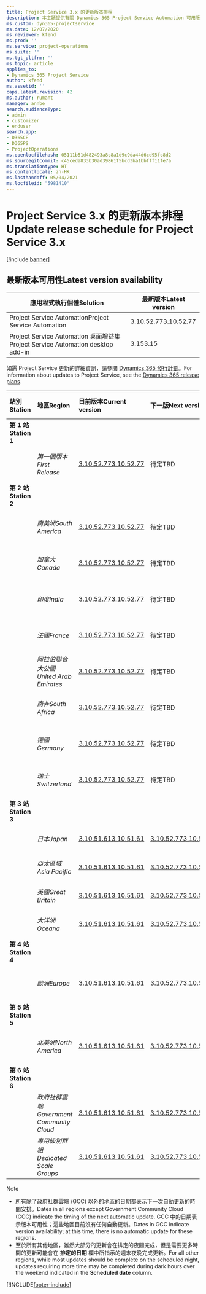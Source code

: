 ```yaml
---
title: Project Service 3.x 的更新版本排程
description: 本主題提供有關 Dynamics 365 Project Service Automation 可用版本與即將發行版本的資訊。
ms.custom: dyn365-projectservice
ms.date: 12/07/2020
ms.reviewer: kfend
ms.prod: ''
ms.service: project-operations
ms.suite: ''
ms.tgt_pltfrm: ''
ms.topic: article
applies_to:
- Dynamics 365 Project Service
author: kfend
ms.assetid: ''
caps.latest.revision: 42
ms.author: rumant
manager: annbe
search.audienceType:
- admin
- customizer
- enduser
search.app:
- D365CE
- D365PS
- ProjectOperations
ms.openlocfilehash: 05111b51d482493a8c8a1d9c9da44d6cd95fc8d2
ms.sourcegitcommit: c45ceda833b30ad39861f5bcd3ba1bbfff11fe7a
ms.translationtype: HT
ms.contentlocale: zh-HK
ms.lasthandoff: 05/04/2021
ms.locfileid: "5981410"
---
```

# <a name="update-release-schedule-for-project-service-3x"></a><span data-ttu-id="27b0c-103">Project Service 3.x 的更新版本排程</span><span class="sxs-lookup"><span data-stu-id="27b0c-103">Update release schedule for Project Service 3.x</span></span>

[!include [banner](../includes/psa-now-project-operations.md)]

## <a name="latest-version-availability"></a><span data-ttu-id="27b0c-104">最新版本可用性</span><span class="sxs-lookup"><span data-stu-id="27b0c-104">Latest version availability</span></span>

| <span data-ttu-id="27b0c-105">應用程式執行個體</span><span class="sxs-lookup"><span data-stu-id="27b0c-105">Solution</span></span>  | <span data-ttu-id="27b0c-106"> 最新版本</span><span class="sxs-lookup"><span data-stu-id="27b0c-106">Latest version</span></span> |
|-------|----|
| <span data-ttu-id="27b0c-107">Project Service Automation</span><span class="sxs-lookup"><span data-stu-id="27b0c-107">Project Service Automation</span></span>    | <span data-ttu-id="27b0c-108">3.10.52.77</span><span class="sxs-lookup"><span data-stu-id="27b0c-108">3.10.52.77</span></span> |
| <span data-ttu-id="27b0c-109">Project Service Automation 桌面增益集</span><span class="sxs-lookup"><span data-stu-id="27b0c-109">Project Service Automation desktop add-in</span></span>                | <span data-ttu-id="27b0c-110">3.15</span><span class="sxs-lookup"><span data-stu-id="27b0c-110">3.15</span></span>          |

<span data-ttu-id="27b0c-111">如需 Project Service 更新的詳細資訊，請參閱 [Dynamics 365 發行計劃](/dynamics365/release-plans/)。</span><span class="sxs-lookup"><span data-stu-id="27b0c-111">For information about updates to Project Service, see the [Dynamics 365 release plans](/dynamics365/release-plans/).</span></span> 

| <span data-ttu-id="27b0c-112">站別</span><span class="sxs-lookup"><span data-stu-id="27b0c-112">Station</span></span>  | <span data-ttu-id="27b0c-113">地區</span><span class="sxs-lookup"><span data-stu-id="27b0c-113">Region</span></span> | <span data-ttu-id="27b0c-114">目前版本</span><span class="sxs-lookup"><span data-stu-id="27b0c-114">Current version</span></span> | <span data-ttu-id="27b0c-115">下一版</span><span class="sxs-lookup"><span data-stu-id="27b0c-115">Next version</span></span> |  <span data-ttu-id="27b0c-116">排程日期</span><span class="sxs-lookup"><span data-stu-id="27b0c-116">Scheduled date</span></span>
| :---   | :---   | :---   | :---   |:---   |         
|<span data-ttu-id="27b0c-117"><strong>第 1 站</strong></span><span class="sxs-lookup"><span data-stu-id="27b0c-117"><strong>Station 1</strong></span></span> | |  |  | |
| | <span data-ttu-id="27b0c-118"><i>第一個版本</i></span><span class="sxs-lookup"><span data-stu-id="27b0c-118"><i>First Release</i></span></span> | [<span data-ttu-id="27b0c-119">3.10.52.77</span><span class="sxs-lookup"><span data-stu-id="27b0c-119">3.10.52.77</span></span>](whats-new-ur-31.md) | <span data-ttu-id="27b0c-120">待定</span><span class="sxs-lookup"><span data-stu-id="27b0c-120">TBD</span></span> | <span data-ttu-id="27b0c-121">2021 年 5 月 28 日</span><span class="sxs-lookup"><span data-stu-id="27b0c-121">May 28, 2021</span></span>
|<span data-ttu-id="27b0c-122"><strong>第 2 站</strong></span><span class="sxs-lookup"><span data-stu-id="27b0c-122"><strong>Station 2</strong></span></span> | |  |  | |
| | <span data-ttu-id="27b0c-123"><i>南美洲</i></span><span class="sxs-lookup"><span data-stu-id="27b0c-123"><i>South America</i></span></span> | [<span data-ttu-id="27b0c-124">3.10.52.77</span><span class="sxs-lookup"><span data-stu-id="27b0c-124">3.10.52.77</span></span>](whats-new-ur-31.md) | <span data-ttu-id="27b0c-125">待定</span><span class="sxs-lookup"><span data-stu-id="27b0c-125">TBD</span></span> | <span data-ttu-id="27b0c-126">2021 年 6 月 4 日</span><span class="sxs-lookup"><span data-stu-id="27b0c-126">June 4, 2021</span></span>
| | <span data-ttu-id="27b0c-127"><i>加拿大</i></span><span class="sxs-lookup"><span data-stu-id="27b0c-127"><i>Canada</i></span></span> | [<span data-ttu-id="27b0c-128">3.10.52.77</span><span class="sxs-lookup"><span data-stu-id="27b0c-128">3.10.52.77</span></span>](whats-new-ur-31.md) | <span data-ttu-id="27b0c-129">待定</span><span class="sxs-lookup"><span data-stu-id="27b0c-129">TBD</span></span> | <span data-ttu-id="27b0c-130">2021 年 6 月 4 日</span><span class="sxs-lookup"><span data-stu-id="27b0c-130">June 4, 2021</span></span>
| | <span data-ttu-id="27b0c-131"><i>印度</i></span><span class="sxs-lookup"><span data-stu-id="27b0c-131"><i>India</i></span></span> | [<span data-ttu-id="27b0c-132">3.10.52.77</span><span class="sxs-lookup"><span data-stu-id="27b0c-132">3.10.52.77</span></span>](whats-new-ur-31.md) | <span data-ttu-id="27b0c-133">待定</span><span class="sxs-lookup"><span data-stu-id="27b0c-133">TBD</span></span> | <span data-ttu-id="27b0c-134">2021 年 6 月 4 日</span><span class="sxs-lookup"><span data-stu-id="27b0c-134">June 4, 2021</span></span>
| | <span data-ttu-id="27b0c-135"><i>法國</i></span><span class="sxs-lookup"><span data-stu-id="27b0c-135"><i>France</i></span></span> | [<span data-ttu-id="27b0c-136">3.10.52.77</span><span class="sxs-lookup"><span data-stu-id="27b0c-136">3.10.52.77</span></span>](whats-new-ur-31.md) | <span data-ttu-id="27b0c-137">待定</span><span class="sxs-lookup"><span data-stu-id="27b0c-137">TBD</span></span> | <span data-ttu-id="27b0c-138">2021 年 6 月 4 日</span><span class="sxs-lookup"><span data-stu-id="27b0c-138">June 4, 2021</span></span>
| | <span data-ttu-id="27b0c-139"><i>阿拉伯聯合大公國</i></span><span class="sxs-lookup"><span data-stu-id="27b0c-139"><i>United Arab Emirates</i></span></span> | [<span data-ttu-id="27b0c-140">3.10.52.77</span><span class="sxs-lookup"><span data-stu-id="27b0c-140">3.10.52.77</span></span>](whats-new-ur-31.md) | <span data-ttu-id="27b0c-141">待定</span><span class="sxs-lookup"><span data-stu-id="27b0c-141">TBD</span></span> | <span data-ttu-id="27b0c-142">2021 年 6 月 4 日</span><span class="sxs-lookup"><span data-stu-id="27b0c-142">June 4, 2021</span></span>
| | <span data-ttu-id="27b0c-143"><i>南非</i></span><span class="sxs-lookup"><span data-stu-id="27b0c-143"><i>South Africa</i></span></span> | [<span data-ttu-id="27b0c-144">3.10.52.77</span><span class="sxs-lookup"><span data-stu-id="27b0c-144">3.10.52.77</span></span>](whats-new-ur-31.md) | <span data-ttu-id="27b0c-145">待定</span><span class="sxs-lookup"><span data-stu-id="27b0c-145">TBD</span></span> | <span data-ttu-id="27b0c-146">2021 年 6 月 4 日</span><span class="sxs-lookup"><span data-stu-id="27b0c-146">June 4, 2021</span></span>
| | <span data-ttu-id="27b0c-147"><i>德國</i></span><span class="sxs-lookup"><span data-stu-id="27b0c-147"><i>Germany</i></span></span> | [<span data-ttu-id="27b0c-148">3.10.52.77</span><span class="sxs-lookup"><span data-stu-id="27b0c-148">3.10.52.77</span></span>](whats-new-ur-31.md) | <span data-ttu-id="27b0c-149">待定</span><span class="sxs-lookup"><span data-stu-id="27b0c-149">TBD</span></span> | <span data-ttu-id="27b0c-150">2021 年 6 月 4 日</span><span class="sxs-lookup"><span data-stu-id="27b0c-150">June 4, 2021</span></span>
| | <span data-ttu-id="27b0c-151"><i>瑞士</i></span><span class="sxs-lookup"><span data-stu-id="27b0c-151"><i>Switzerland</i></span></span> | [<span data-ttu-id="27b0c-152">3.10.52.77</span><span class="sxs-lookup"><span data-stu-id="27b0c-152">3.10.52.77</span></span>](whats-new-ur-31.md) | <span data-ttu-id="27b0c-153">待定</span><span class="sxs-lookup"><span data-stu-id="27b0c-153">TBD</span></span> | <span data-ttu-id="27b0c-154">2021 年 6 月 4 日</span><span class="sxs-lookup"><span data-stu-id="27b0c-154">June 4, 2021</span></span>
|<span data-ttu-id="27b0c-155"><strong>第 3 站</strong></span><span class="sxs-lookup"><span data-stu-id="27b0c-155"><strong>Station 3</strong></span></span> | |  |  | |
| | <span data-ttu-id="27b0c-156"><i>日本</i></span><span class="sxs-lookup"><span data-stu-id="27b0c-156"><i>Japan</i></span></span> | [<span data-ttu-id="27b0c-157">3.10.51.61</span><span class="sxs-lookup"><span data-stu-id="27b0c-157">3.10.51.61</span></span>](whats-new-ur-30.md) | [<span data-ttu-id="27b0c-158">3.10.52.77</span><span class="sxs-lookup"><span data-stu-id="27b0c-158">3.10.52.77</span></span>](whats-new-ur-31.md) | <span data-ttu-id="27b0c-159">2021 年 5 月 7 日</span><span class="sxs-lookup"><span data-stu-id="27b0c-159">May 07, 2021</span></span>
| | <span data-ttu-id="27b0c-160"><i>亞太區域</i></span><span class="sxs-lookup"><span data-stu-id="27b0c-160"><i>Asia Pacific</i></span></span> | [<span data-ttu-id="27b0c-161">3.10.51.61</span><span class="sxs-lookup"><span data-stu-id="27b0c-161">3.10.51.61</span></span>](whats-new-ur-30.md) | [<span data-ttu-id="27b0c-162">3.10.52.77</span><span class="sxs-lookup"><span data-stu-id="27b0c-162">3.10.52.77</span></span>](whats-new-ur-31.md) | <span data-ttu-id="27b0c-163">2021 年 5 月 7 日</span><span class="sxs-lookup"><span data-stu-id="27b0c-163">May 07, 2021</span></span>
| | <span data-ttu-id="27b0c-164"><i>英國</i></span><span class="sxs-lookup"><span data-stu-id="27b0c-164"><i>Great Britain</i></span></span> | [<span data-ttu-id="27b0c-165">3.10.51.61</span><span class="sxs-lookup"><span data-stu-id="27b0c-165">3.10.51.61</span></span>](whats-new-ur-30.md) | [<span data-ttu-id="27b0c-166">3.10.52.77</span><span class="sxs-lookup"><span data-stu-id="27b0c-166">3.10.52.77</span></span>](whats-new-ur-31.md) | <span data-ttu-id="27b0c-167">2021 年 5 月 7 日</span><span class="sxs-lookup"><span data-stu-id="27b0c-167">May 07, 2021</span></span>
| | <span data-ttu-id="27b0c-168"><i>大洋洲</i></span><span class="sxs-lookup"><span data-stu-id="27b0c-168"><i>Oceana</i></span></span> | [<span data-ttu-id="27b0c-169">3.10.51.61</span><span class="sxs-lookup"><span data-stu-id="27b0c-169">3.10.51.61</span></span>](whats-new-ur-30.md) | [<span data-ttu-id="27b0c-170">3.10.52.77</span><span class="sxs-lookup"><span data-stu-id="27b0c-170">3.10.52.77</span></span>](whats-new-ur-31.md) | <span data-ttu-id="27b0c-171">2021 年 5 月 7 日</span><span class="sxs-lookup"><span data-stu-id="27b0c-171">May 07, 2021</span></span>
|<span data-ttu-id="27b0c-172"><strong>第 4 站</strong></span><span class="sxs-lookup"><span data-stu-id="27b0c-172"><strong>Station 4</strong></span></span> | |  |  | |
| | <span data-ttu-id="27b0c-173"><i>歐洲</i></span><span class="sxs-lookup"><span data-stu-id="27b0c-173"><i>Europe</i></span></span> | [<span data-ttu-id="27b0c-174">3.10.51.61</span><span class="sxs-lookup"><span data-stu-id="27b0c-174">3.10.51.61</span></span>](whats-new-ur-30.md) | [<span data-ttu-id="27b0c-175">3.10.52.77</span><span class="sxs-lookup"><span data-stu-id="27b0c-175">3.10.52.77</span></span>](whats-new-ur-31.md) | <span data-ttu-id="27b0c-176">2021 年 5 月 14 日</span><span class="sxs-lookup"><span data-stu-id="27b0c-176">May 14, 2021</span></span>
|<span data-ttu-id="27b0c-177"><strong>第 5 站</strong></span><span class="sxs-lookup"><span data-stu-id="27b0c-177"><strong>Station 5</strong></span></span> | |  |  | |
| | <span data-ttu-id="27b0c-178"><i>北美洲</i></span><span class="sxs-lookup"><span data-stu-id="27b0c-178"><i>North America</i></span></span> | [<span data-ttu-id="27b0c-179">3.10.51.61</span><span class="sxs-lookup"><span data-stu-id="27b0c-179">3.10.51.61</span></span>](whats-new-ur-30.md) | [<span data-ttu-id="27b0c-180">3.10.52.77</span><span class="sxs-lookup"><span data-stu-id="27b0c-180">3.10.52.77</span></span>](whats-new-ur-31.md) | <span data-ttu-id="27b0c-181">2021 年 5 月 21 日</span><span class="sxs-lookup"><span data-stu-id="27b0c-181">May 21, 2021</span></span>
|<span data-ttu-id="27b0c-182"><strong>第 6 站</strong></span><span class="sxs-lookup"><span data-stu-id="27b0c-182"><strong>Station 6</strong></span></span> | |  |  | |
| | <span data-ttu-id="27b0c-183"><i>政府社群雲端</i></span><span class="sxs-lookup"><span data-stu-id="27b0c-183"><i>Government Community Cloud</i></span></span> | [<span data-ttu-id="27b0c-184">3.10.51.61</span><span class="sxs-lookup"><span data-stu-id="27b0c-184">3.10.51.61</span></span>](whats-new-ur-30.md) | [<span data-ttu-id="27b0c-185">3.10.52.77</span><span class="sxs-lookup"><span data-stu-id="27b0c-185">3.10.52.77</span></span>](whats-new-ur-31.md) | <span data-ttu-id="27b0c-186">2021 年 5 月 21 日</span><span class="sxs-lookup"><span data-stu-id="27b0c-186">May 21, 2021</span></span>
| | <span data-ttu-id="27b0c-187"><i>專用級別群組</i></span><span class="sxs-lookup"><span data-stu-id="27b0c-187"><i>Dedicated Scale Groups</i></span></span> | [<span data-ttu-id="27b0c-188">3.10.51.61</span><span class="sxs-lookup"><span data-stu-id="27b0c-188">3.10.51.61</span></span>](whats-new-ur-30.md) | [<span data-ttu-id="27b0c-189">3.10.52.77</span><span class="sxs-lookup"><span data-stu-id="27b0c-189">3.10.52.77</span></span>](whats-new-ur-31.md) | <span data-ttu-id="27b0c-190">2021 年 5 月 28 日</span><span class="sxs-lookup"><span data-stu-id="27b0c-190">May 28, 2021</span></span>

>[!Note]
> - <span data-ttu-id="27b0c-191">所有除了政府社群雲端 (GCC) 以外的地區的日期都表示下一次自動更新的時間安排。</span><span class="sxs-lookup"><span data-stu-id="27b0c-191">Dates in all regions except Government Community Cloud (GCC) indicate the timing of the next automatic update.</span></span> <span data-ttu-id="27b0c-192">GCC 中的日期表示版本可用性；這些地區目前沒有任何自動更新。</span><span class="sxs-lookup"><span data-stu-id="27b0c-192">Dates in GCC indicate version availability; at this time, there is no automatic update for these regions.</span></span>
> - <span data-ttu-id="27b0c-193">至於所有其他地區，雖然大部分的更新會在排定的夜間完成，但是需要更多時間的更新可能會在 **排定的日期** 欄中所指示的週末夜晚完成更新。</span><span class="sxs-lookup"><span data-stu-id="27b0c-193">For all other regions, while most updates should be complete on the scheduled night, updates requiring more time may be completed during dark hours over the weekend indicated in the **Scheduled date** column.</span></span>


[!INCLUDE[footer-include](../includes/footer-banner.md)]
